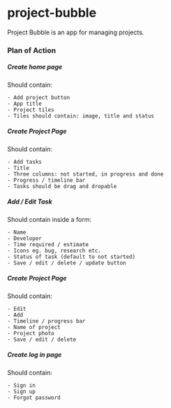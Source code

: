 # project-bubble


Project Bubble is an app for managing projects.

### Plan of Action

##### Create home page

Should contain:

    - Add project button
    - App title
    - Project tiles
    - Tiles should contain: image, title and status 
    
##### Create Project Page

Should contain:

    - Add tasks
    - Title
    - Three columns: not started, in progress and done
    - Progress / timeline bar
    - Tasks should be drag and dropable 
    
##### Add / Edit Task

Should contain inside a form:

    - Name
    - Developer
    - Time required / estimate 
    - Icons eg. bug, research etc. 
    - Status of task (default to not started)
    - Save / edit / delete / update button

##### Create Project Page

Should contain:

    - Edit
    - Add
    - Timeline / progress bar
    - Name of project
    - Project photo
    - Save / edit / delete
    
##### Create log in page

Should contain:

    - Sign in 
    - Sign up
    - Forgot password